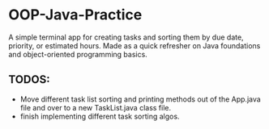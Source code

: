 # OOP-Java-Practice

A simple terminal app for creating tasks and sorting them by due date, priority, or estimated hours. Made as a quick refresher on Java foundations and object-oriented programming basics. 

## TODOS:

- Move different task list sorting and printing methods out of the App.java file and over to a new TaskList.java class file.
- finish implementing different task sorting algos.